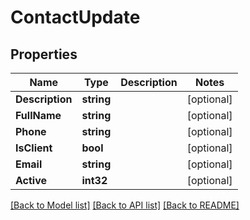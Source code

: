 # ContactUpdate

## Properties

Name | Type | Description | Notes
------------ | ------------- | ------------- | -------------
**Description** | **string** |  | [optional] 
**FullName** | **string** |  | [optional] 
**Phone** | **string** |  | [optional] 
**IsClient** | **bool** |  | [optional] 
**Email** | **string** |  | [optional] 
**Active** | **int32** |  | [optional] 

[[Back to Model list]](../README.md#documentation-for-models) [[Back to API list]](../README.md#documentation-for-api-endpoints) [[Back to README]](../README.md)


